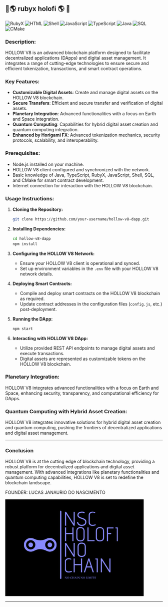 

## 🔱🌎 rubyx holofi 🌎 🔱

![RubyX](https://img.shields.io/badge/rubyX-%23CC342D.svg?style=for-the-badge&logo=rubyX&logoColor=white)
![HTML](https://img.shields.io/badge/html5-%23E34F26.svg?style=for-the-badge&logo=html5&logoColor=white)
![Shell](https://img.shields.io/badge/shell_script-%23121011.svg?style=for-the-badge&logo=gnu-bash&logoColor=white)
![JavaScript](https://img.shields.io/badge/javascript-%23F7DF1E.svg?style=for-the-badge&logo=javascript&logoColor=black)
![TypeScript](https://img.shields.io/badge/typescript-%232B2D37.svg?style=for-the-badge&logo=typescript&logoColor=white)
![Java](https://img.shields.io/badge/java-%23F7DF1E.svg?style=for-the-badge&logo=java&logoColor=white)
![SQL](https://img.shields.io/badge/sql-%234F5B93.svg?style=for-the-badge&logo=sqlite&logoColor=white)
![CMake](https://img.shields.io/badge/cmake-%23000000.svg?style=for-the-badge&logo=cmake&logoColor=white)

### Description:
HOLLOW V8 is an advanced blockchain platform designed to facilitate decentralized applications (DApps) and digital asset management. It integrates a range of cutting-edge technologies to ensure secure and efficient tokenization, transactions, and smart contract operations.

### Key Features:
- **Customizable Digital Assets**: Create and manage digital assets on the HOLLOW V8 blockchain.
- **Secure Transfers**: Efficient and secure transfer and verification of digital assets.
- **Planetary Integration**: Advanced functionalities with a focus on Earth and Space integration.
- **Quantum Computing**: Capabilities for hybrid digital asset creation and quantum computing integration.
- **Enhanced by Horigami FX**: Advanced tokenization mechanics, security protocols, scalability, and interoperability.

### Prerequisites:
- Node.js installed on your machine.
- HOLLOW V8 client configured and synchronized with the network.
- Basic knowledge of Java, TypeScript, RubyX, JavaScript, Shell, SQL, and CMake for smart contract development.
- Internet connection for interaction with the HOLLOW V8 blockchain.

### Usage Instructions:

1. **Cloning the Repository:**
   ```sh
   git clone https://github.com/your-username/hollow-v8-dapp.git
   ```

2. **Installing Dependencies:**
   ```sh
   cd hollow-v8-dapp
   npm install
   ```

3. **Configuring the HOLLOW V8 Network:**
   - Ensure your HOLLOW V8 client is operational and synced.
   - Set up environment variables in the `.env` file with your HOLLOW V8 network details.

4. **Deploying Smart Contracts:**
   - Compile and deploy smart contracts on the HOLLOW V8 blockchain as required.
   - Update contract addresses in the configuration files (`config.js`, etc.) post-deployment.

5. **Running the DApp:**
   ```sh
   npm start
   ```

6. **Interacting with HOLLOW V8 DApp:**
   - Utilize provided REST API endpoints to manage digital assets and execute transactions.
   - Digital assets are represented as customizable tokens on the HOLLOW V8 blockchain.

### Planetary Integration:
HOLLOW V8 integrates advanced functionalities with a focus on Earth and Space, enhancing security, transparency, and computational efficiency for DApps.

### Quantum Computing with Hybrid Asset Creation:
HOLLOW V8 integrates innovative solutions for hybrid digital asset creation and quantum computing, pushing the frontiers of decentralized applications and digital asset management.

---

### Conclusion

HOLLOW V8 is at the cutting edge of blockchain technology, providing a robust platform for decentralized applications and digital asset management. With advanced integrations like planetary functionalities and quantum computing capabilities, HOLLOW V8 is set to redefine the blockchain landscape.



<p>FOUNDER: LUCAS JANAURIO DO NASCIMENTO</p>

<img src="A.PNG" alt="Hollow Ether Logo">

---
